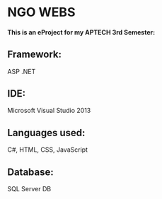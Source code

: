 # NGO WEBS
#### This is an eProject for my APTECH 3rd Semester:
## Framework:
ASP .NET
## IDE:
Microsoft Visual Studio 2013
## Languages used:
C#, HTML, CSS, JavaScript
## Database:
SQL Server DB
